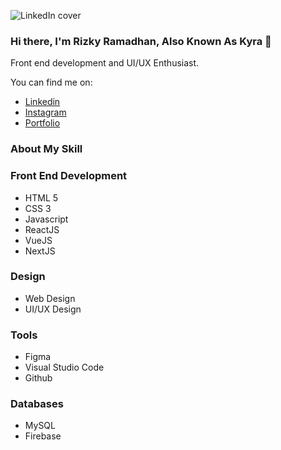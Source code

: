 ![LinkedIn cover](https://user-images.githubusercontent.com/71491992/126656797-ea8759c3-66e3-4759-a3ab-e896a21d2b58.png)

### Hi there, I'm Rizky Ramadhan, Also Known As Kyra 👋
Front end development and UI/UX Enthusiast.

You can find me on: 
- [Linkedin](https://www.linkedin.com/in/rizkykyra/)
- [Instagram](https://www.instagram.com/kyrmdhn_/)
- [Portfolio](https://kyraongithub.github.io/portofolio/)


### About My Skill
### Front End Development
- HTML 5
- CSS 3
- Javascript
- ReactJS
- VueJS
- NextJS

### Design
- Web Design
- UI/UX Design

### Tools
- Figma
- Visual Studio Code
- Github

### Databases
- MySQL
- Firebase
